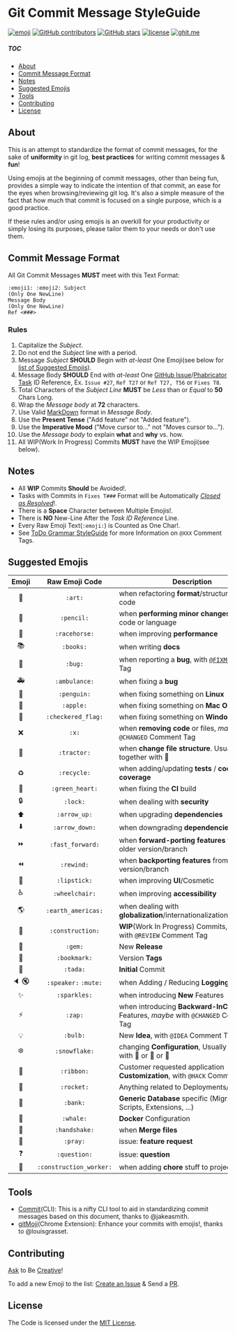 Git Commit Message StyleGuide
=============================

[![emoji](https://img.shields.io/badge/emoji-%F0%9F%A6%84%20%F0%9F%92%9F-lightgrey.svg)](https://en.wikipedia.org/wiki/Emoji#Unicode_blocks)
[![GitHub contributors](https://img.shields.io/github/contributors/slashsBin/styleguide-git-commit-message.svg)](https://github.com/slashsBin/styleguide-git-commit-message/graphs/contributors)
[![GitHub stars](https://img.shields.io/github/stars/slashsBin/styleguide-git-commit-message.svg)](https://github.com/slashsBin/styleguide-git-commit-message/stargazers)
[![license](https://img.shields.io/github/license/slashsBin/styleguide-git-commit-message.svg)](https://github.com/slashsBin/styleguide-git-commit-message/blob/master/LICENSE)
[![ghit.me](https://ghit.me/badge.svg?repo=slashsBin/styleguide-git-commit-message)](https://ghit.me/repo/slashsBin/styleguide-git-commit-message)


##### TOC
- [About](#about)
- [Commit Message Format](#commit-message-format)
- [Notes](#notes)
- [Suggested Emojis](#suggested-emojis)
- [Tools](#tools)
- [Contributing](#contributing)
- [License](#license)


## About
This is an attempt to standardize the format of commit messages, for the sake of **uniformity** in git log, **best practices** for writing commit messages & **fun**!

Using emojis at the beginning of commit messages, other than being fun, provides a simple way to indicate the intention of that commit, an ease for the eyes when browsing/reviewing git log. It's also a simple measure of the fact that how much that commit is focused on a single purpose, which is a good practice.

If these rules and/or using emojis is an overkill for your productivity or simply losing its purposes, please tailor them to your needs or don't use them.


## Commit Message Format

All Git Commit Messages **MUST** meet with this Text Format:
```
:emoji1: :emoji2: Subject
(Only One NewLine)
Message Body
(Only One NewLine)
Ref <###>
```

### Rules

1. Capitalize the _Subject_.
2. Do not end the _Subject_ line with a period.
3. Message _Subject_ **SHOULD** Begin with _at-least_ One Emoji(see below for [list of Suggested Emojis](#suggested-emojis)).
4. Message Body **SHOULD** End with _at-least_ One [GitHub Issue](https://github.com/features#issues)/[Phabricator Task](http://phacility.com/phabricator/maniphest/) ID Reference, Ex. `Issue #27`, `Ref T27` or `Ref T27, T56` or `Fixes T8`.
5. Total Characters of the _Subject Line_ **MUST** be _Less_ than or _Equal_ to **50** Chars Long.
6. Wrap the _Message body_ at **72** characters.
7. Use Valid [MarkDown](https://daringfireball.net/projects/markdown/basics) format in _Message Body_.
8. Use the **Present Tense** ("Add feature" not "Added feature").
9. Use the **Imperative Mood** ("Move cursor to..." not "Moves cursor to...").
10. Use the _Message body_ to explain **what** and **why** vs. how.
11. All WIP(Work In Progress) Commits **MUST** have the WIP Emoji(see below).

## Notes

+ All **WIP** Commits **Should** be Avoided!.
+ Tasks with Commits in `Fixes T###` Format will be Automatically [_Closed as Resolved_](https://help.github.com/articles/closing-issues-via-commit-messages/)!.
+ There is a **Space** Character between Multiple Emojis!.
+ There is **NO** New-Line After the _Task ID Reference_ Line.
+ Every Raw Emoji Text(`:emoji:`) is Counted as One Char!.
+ See [ToDo Grammar StyleGuide](https://github.com/slashsBin/styleguide-todo-grammar) for more Information on `@XXX` Comment Tags.


## Suggested Emojis

|         Emoji         |     Raw Emoji Code      |                                                      Description                                                      |
| :-------------------: | :---------------------: | --------------------------------------------------------------------------------------------------------------------- |
|         :art:         |         `:art:`         | when refactoring **format**/structure of the code                                                                     |
|       :pencil:        |       `:pencil:`        | when **performing minor changes/fixing** the code or language                                                         |
|      :racehorse:      |      `:racehorse:`      | when improving **performance**                                                                                        |
|        :books:        |        `:books:`        | when writing **docs**                                                                                                 |
|         :bug:         |         `:bug:`         | when reporting a **bug**, with [`@FIXME`](https://github.com/slashsBin/styleguide-todo-grammar#bug-report)Comment Tag |
|      :ambulance:      |      `:ambulance:`      | when fixing a **bug**                                                                                                 |
|       :penguin:       |       `:penguin:`       | when fixing something on **Linux**                                                                                    |
|        :apple:        |        `:apple:`        | when fixing something on **Mac OS**                                                                                   |
|   :checkered_flag:    |   `:checkered_flag:`    | when fixing something on **Windows**                                                                                  |
|          :x:          |          `:x:`          | when **removing code** or files, _maybe_ with `@CHANGED` Comment Tag                                                  |
|       :tractor:       |       `:tractor:`       | when **change file structure**. Usually together with :art:                                                           |
|       :recycle:       |       `:recycle:`       | when adding/updating **tests** /  **code coverage**                                                                   |
|     :green_heart:     |     `:green_heart:`     | when fixing the **CI** build                                                                                          |
|        :lock:         |        `:lock:`         | when dealing with **security**                                                                                        |
|      :arrow_up:       |      `:arrow_up:`       | when upgrading **dependencies**                                                                                       |
|     :arrow_down:      |     `:arrow_down:`      | when downgrading **dependencies**                                                                                     |
|    :fast_forward:     |    `:fast_forward:`     | when **forward-porting features** from an older version/branch                                                        |
|       :rewind:        |       `:rewind:`        | when **backporting features** from a newer version/branch                                                             |
|      :lipstick:       |      `:lipstick:`       | when improving **UI**/Cosmetic                                                                                        |
|     :wheelchair:      |     `:wheelchair:`      | when improving **accessibility**                                                                                      |
|   :earth_americas:    |   `:earth_americas:`    | when dealing with **globalization**/internationalization/i18n/g11n                                                    |
|    :construction:     |    `:construction:`     | **WIP**(Work In Progress) Commits, _maybe_ with `@REVIEW` Comment Tag                                                 |
|         :gem:         |         `:gem:`         | New **Release**                                                                                                       |
|      :bookmark:       |      `:bookmark:`       | Version **Tags**                                                                                                      |
|        :tada:         |        `:tada:`         | **Initial** Commit                                                                                                    |
|   :speaker: :mute:    |  `:speaker:` `:mute:`   | when Adding / Reducing **Logging**                                                                                    |
|      :sparkles:       |      `:sparkles:`       | when introducing **New** Features                                                                                     |
|         :zap:         |         `:zap:`         | when introducing **Backward-InCompatible** Features, _maybe_ with `@CHANGED` Comment Tag                              |
|        :bulb:         |        `:bulb:`         | New **Idea**, with `@IDEA` Comment Tag                                                                                |
|      :snowflake:      |      `:snowflake:`      | changing **Configuration**, Usually together with :penguin: or :ribbon: or :rocket:                                   |
|       :ribbon:        |       `:ribbon:`        | Customer requested application **Customization**, with `@HACK` Comment Tag                                            |
|       :rocket:        |       `:rocket:`        | Anything related to Deployments/**DevOps**                                                                            |
|        :bank:         |        `:bank:`         | **Generic Database** specific (Migrations, Scripts, Extensions, ...)                                                  |
|        :whale:        |        `:whale:`        | **Docker** Configuration                                                                                              |
|      :handshake:      |      `:handshake:`      | when **Merge files**                                                                                                  |
|        :pray:         |        `:pray:`         | issue: **feature request**                                                                                            |
|      :question:       |      `:question:`       | issue: **question**                                                                                                   |
| :construction_worker: | `:construction_worker:` | when adding **chore** stuff to project                                                                                |


## Tools

- [Commit](https://github.com/jakeasmith/commit)(CLI): This is a nifty CLI tool to aid in standardizing commit messages based on this document, thanks to @jakeasmith.
- [gitMoji](https://github.com/louisgrasset/git-moji)(Chrome Extension): Enhance your commits with emojis!, thanks to @louisgrasset.


## Contributing

[Ask](https://github.com/slashsBin/styleguide-git-commit-message/issues/new) to Be [Creative](https://emoji.codes/)!

To add a new Emoji to the list: [Create an Issue](https://github.com/slashsBin/styleguide-git-commit-message/issues/new) & Send a [PR]().


## License

The Code is licensed under the [MIT License](http://slashsbin.mit-license.org/).
